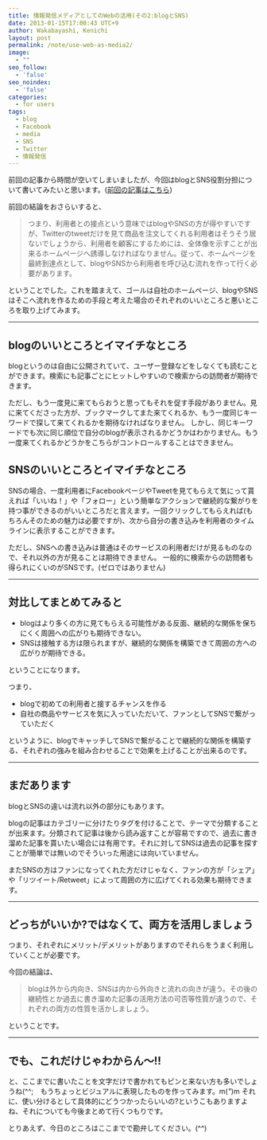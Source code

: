 ```yaml
---
title: 情報発信メディアとしてのWebの活用(その2:blogとSNS)
date: 2013-01-15T17:00:43 UTC+9
author: Wakabayashi, Kenichi
layout: post
permalink: /note/use-web-as-media2/
image:
  - ""
seo_follow:
  - 'false'
seo_noindex:
  - 'false'
categories:
  - for users
tags:
  - blog
  - Facebook
  - media
  - SNS
  - Twitter
  - 情報発信
---
```

前回の記事から時間が空いてしまいましたが、今回はblogとSNS役割分担について書いてみたいと思います。([前回の記事はこちら](/use-web-as-media1/))

前回の結論をおさらいすると、

>つまり、利用者との接点という意味ではblogやSNSの方が得やすいですが、Twitterのtweetだけを見て商品を注文してくれる利用者はそうそう居ないでしょうから、利用者を顧客にするためには、全体像を示すことが出来るホームページへ誘導しなければなりません。従って、ホームページを最終到達点として、blogやSNSから利用者を呼び込む流れを作って行く必要があります。

ということでした。これを踏まえて、ゴールは自社のホームページ、blogやSNSはそこへ流れを作るための手段と考えた場合のそれぞれのいいところと悪いところを取り上げてみます。

- - -
## blogのいいところとイマイチなところ
blogというのは自由に公開されていて、ユーザー登録などをしなくても読むことができます。検索にも記事ごとにヒットしやすいので検索からの訪問者が期待できます。

ただし、もう一度見に来てもらおうと思ってもそれを促す手段がありません。見に来てくださった方が、ブックマークしてまた来てくれるか、もう一度同じキーワードで探して来てくれるかを期待なければなりません。
しかし、同じキーワードでも次に同じ順位で自分のblogが表示されるかどうかはわかりません。もう一度来てくれるかどうかをこちらがコントロールすることはできません。

## SNSのいいところとイマイチなところ
SNSの場合、一度利用者にFacebookページやTweetを見てもらえて気にって貰えれば「いいね！」や「フォロー」という簡単なアクションで継続的な繋がりを持つ事ができるのがいいところだと言えます。一回クリックしてもらえれば(もちろんそのための魅力は必要ですが)、次から自分の書き込みを利用者のタイムラインに表示することができます。

ただし、SNSへの書き込みは普通はそのサービスの利用者だけが見るものなので、それ以外の方が見ることは期待できません。
一般的に検索からの訪問者も得られにくいのがSNSです。(ゼロではありません)
- - -
## 対比してまとめてみると

- blogはより多くの方に見てもらえる可能性がある反面、継続的な関係を保ちにくく周囲への広がりも期待できない。
- SNSは接触する方は限られますが、継続的な関係を構築できて周囲の方への広がりが期待できる。

ということになります。

つまり、

- blogで初めての利用者と接するチャンスを作る
- 自社の商品やサービスを気に入っていただいて、ファンとしてSNSで繋がっていただく

というように、blogでキャッチしてSNSで繋がることで継続的な関係を構築する、それぞれの強みを組み合わせることで効果を上げることが出来るのです。
- - -
## まだあります
blogとSNSの違いは流れ以外の部分にもあります。

blogの記事はカテゴリーに分けたりタグを付けることで、テーマで分類することが出来ます。分類されて記事は後から読み返すことが容易ですので、過去に書き溜めた記事を貰いたい場合には有用です。それに対してSNSは過去の記事を探すことが簡単では無いのでそういった用途には向いていません。

またSNSの方はファンになってくれた方だけじゃなく、ファンの方が「シェア」や「リツイート/Retweet」によって周囲の方に広げてくれる効果も期待できます。
- - -
## どっちがいいか?ではなくて、両方を活用しましょう
つまり、それぞれにメリット/デメリットがありますのでそれらをうまく利用していくことが必要です。

今回の結論は、

>blogは外から内向き、SNSは内から外向きと流れの向きが違う。その後の継続性とか過去に書き溜めた記事の活用方法の可否等性質が違うので、それぞれの両方の性質を活かしましょう。

ということです。
- - -
## でも、これだけじゃわからん〜!!
と、ここまでに書いたことを文字だけで書かれてもピンと来ない方も多いでしょうね(^^;　もうちょっとビジュアルに表現したものを作ってみます。m(_"_)m
それに、使い分けるとして具体的にどうつかったらいいの?というこもありますよね、それについても今後まとめて行くつもりです。

とりあえず、今日のところはここまでで勘弁してください。(^^)